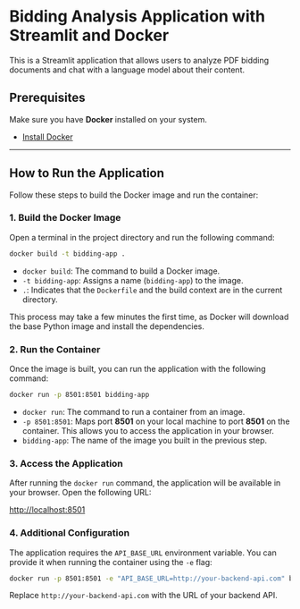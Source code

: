 # Bidding Analysis Application with Streamlit and Docker

This is a Streamlit application that allows users to analyze PDF bidding documents and chat with a language model about their content.

## Prerequisites

Make sure you have **Docker** installed on your system.

  - [Install Docker](https://docs.docker.com/get-docker/)

-----

## How to Run the Application

Follow these steps to build the Docker image and run the container:

### 1\. Build the Docker Image

Open a terminal in the project directory and run the following command:

```sh
docker build -t bidding-app .
```

  * `docker build`: The command to build a Docker image.
  * `-t bidding-app`: Assigns a name (`bidding-app`) to the image.
  * `.`: Indicates that the `Dockerfile` and the build context are in the current directory.

This process may take a few minutes the first time, as Docker will download the base Python image and install the dependencies.

### 2\. Run the Container

Once the image is built, you can run the application with the following command:

```sh
docker run -p 8501:8501 bidding-app
```

  * `docker run`: The command to run a container from an image.
  * `-p 8501:8501`: Maps port **8501** on your local machine to port **8501** on the container. This allows you to access the application in your browser.
  * `bidding-app`: The name of the image you built in the previous step.

### 3\. Access the Application

After running the `docker run` command, the application will be available in your browser. Open the following URL:

[http://localhost:8501](https://www.google.com/search?q=http://localhost:8501)

### 4\. Additional Configuration

The application requires the `API_BASE_URL` environment variable. You can provide it when running the container using the `-e` flag:

```sh
docker run -p 8501:8501 -e "API_BASE_URL=http://your-backend-api.com" bidding-app
```

Replace `http://your-backend-api.com` with the URL of your backend API.